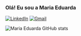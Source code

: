 
### Olá! Eu sou a Maria Eduarda 

[![LinkedIn](https://img.shields.io/badge/LinkedIn-0077B5?style=for-the-badge&logo=linkedin&logoColor=white)](https://WWW.linkedin.com/in/maria-eduarda-miranda-a270a7229)
[![Gmail](https://img.shields.io/badge/Gmail-D14836?style=for-the-badge&logo=gmail&logoColor=white)](mariaeduarda.mirandamorais2004@gmail.com)

![Maria Eduarda GitHub stats](https://github-readme-stats.vercel.app/api?username=madumorais_icons=true&theme=dracula)

